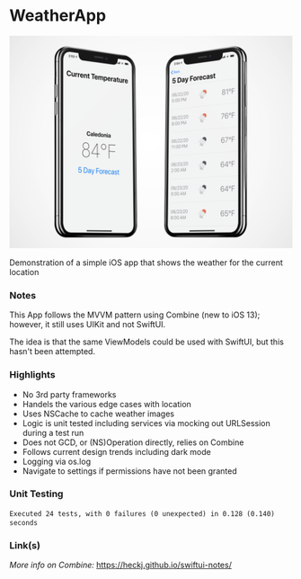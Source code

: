 # WeatherApp

![](images/hero.png)

Demonstration of a simple iOS app that shows the weather for the current location

### Notes
This App follows the MVVM pattern using Combine (new to iOS 13); however, it still uses UIKit and not SwiftUI.

The idea is that the same ViewModels could be used with SwiftUI, but this hasn't been attempted. 

### Highlights
- No 3rd party frameworks
- Handels the various edge cases with location
- Uses NSCache to cache weather images
- Logic is unit tested including services via mocking out URLSession during a test run
- Does not GCD, or (NS)Operation directly, relies on Combine 
- Follows current design trends including dark mode
- Logging via os.log
- Navigate to settings if permissions have not been granted

### Unit Testing

```
Executed 24 tests, with 0 failures (0 unexpected) in 0.128 (0.140) seconds
```

### Link(s)
*More info on Combine:*
https://heckj.github.io/swiftui-notes/
